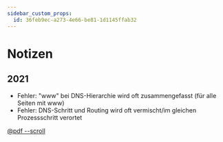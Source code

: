 ```yaml
---
sidebar_custom_props:
  id: 36feb9ec-a273-4e66-be81-1d1145ffab32
---
```

# Notizen

## 2021

- Fehler: "www" bei DNS-Hierarchie wird oft zusammengefasst (für alle Seiten mit www)
- Fehler: DNS-Schritt und Routing wird oft vermischt/im gleichen Prozessschritt verortet 


[@pdf --scroll](assets/03_run_rollenspiel_netzwerk.pdf)